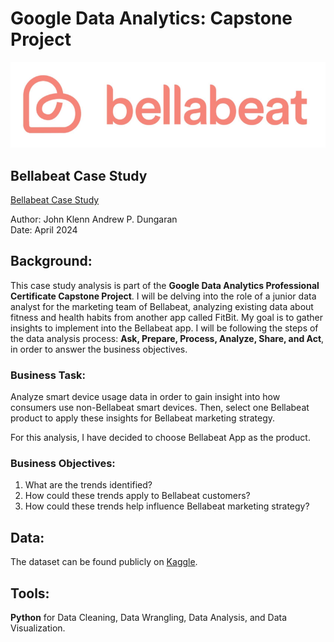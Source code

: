 # Google Data Analytics: Capstone Project

![header](assets/header_img.png)

## Bellabeat Case Study

[Bellabeat Case Study](BellaBeat.ipynb)

Author: John Klenn Andrew P. Dungaran \
Date: April 2024

## Background:

This case study analysis is part of the **Google Data Analytics Professional Certificate Capstone Project**. I will be delving into the role of a junior data analyst for the marketing team of Bellabeat, analyzing existing data about fitness and health habits from another app called FitBit. My goal is to gather insights to implement into the Bellabeat app. I will be following the steps of the data analysis process: **Ask, Prepare, Process, Analyze, Share, and Act**, in order to answer the business objectives.

### Business Task:

Analyze smart device usage data in order to gain insight into how consumers use non-Bellabeat smart devices. Then, select one Bellabeat product to apply these insights for Bellabeat marketing strategy.

For this analysis, I have decided to choose Bellabeat App as the product.

### Business Objectives:

1. What are the trends identified?
2. How could these trends apply to Bellabeat customers?
3. How could these trends help influence Bellabeat marketing strategy?

## Data:

The dataset can be found publicly on [Kaggle](https://www.kaggle.com/datasets/arashnic/fitbit).

## Tools:

**Python** for Data Cleaning, Data Wrangling, Data Analysis, and Data Visualization.
